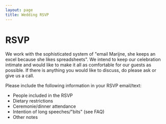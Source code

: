 ```yaml
---
layout: page
title: Wedding RSVP
---
```


# RSVP

We work with the sophisticated system of "email Marijne, she keeps an excel because she likes spreadsheets". We intend to keep our celebration intimate and would like to make it all as comfortable for our guests as possible. If there is anything you would like to discuss, do please ask or give us a call. 

Please include the following information in your RSVP email/text:   

- People included in the RSVP  
- Dietary restrictions  
- Ceremonie/dinner attendance  
- Intention of long speeches/"bits" (see FAQ)  
- Other notes  


